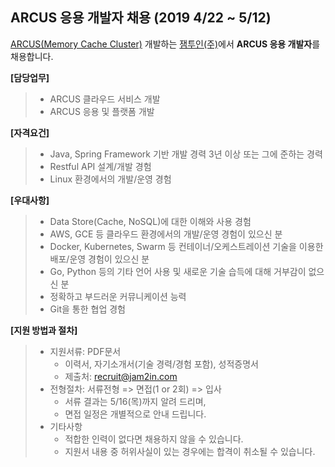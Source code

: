 ## ARCUS 응용 개발자 채용 (2019 4/22 ~ 5/12)
<!--
![](https://github.com/jam2in/recruit/blob/master/images/dev_nosql_2018_second_half.png)
-->

[ARCUS(Memory Cache Cluster)](http://naver.github.io/arcus/) 개발하는
[잼투인(주)](http://www.jam2in.com/)에서 **ARCUS 응용 개발자**를 채용합니다. <br /> 

**[담당업무]**
> - ARCUS 클라우드 서비스 개발
> - ARCUS 응용 및 플랫폼 개발

**[자격요건]**
> - Java, Spring Framework 기반 개발 경력 3년 이상 또는 그에 준하는 경력
> - Restful API 설계/개발 경험
> - Linux 환경에서의 개발/운영 경험

**[우대사항]**
> - Data Store(Cache, NoSQL)에 대한 이해와 사용 경험
> - AWS, GCE 등 클라우드 환경에서의 개발/운영 경험이 있으신 분
> - Docker, Kubernetes, Swarm 등 컨테이너/오케스트레이션 기술을 이용한 배포/운영 경험이 있으신 분
> - Go, Python 등의 기타 언어 사용 및 새로운 기술 습득에 대해 거부감이 없으신 분
> - 정확하고 부드러운 커뮤니케이션 능력
> - Git을 통한 협업 경험


**[지원 방법과 절차]**
> - 지원서류: PDF문서
>    - 이력서, 자기소개서(기술 경력/경험 포함), 성적증명서
>    - 제출처: <recruit@jam2in.com>
> - 전형절차: 서류전형 => 면접(1 or 2회) => 입사
>    - 서류 결과는 5/16(목)까지 알려 드리며,
>    - 면접 일정은 개별적으로 안내 드립니다.
> - 기타사항
>    - 적합한 인력이 없다면 채용하지 않을 수 있습니다.
>    - 지원서 내용 중 허위사실이 있는 경우에는 합격이 취소될 수 있습니다.
